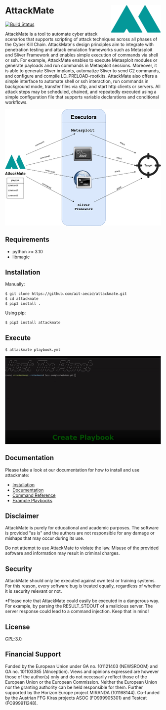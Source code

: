 AttackMate <img alt="Logo" src="/images/AttackMate_logo_no_logo.png" align="right" height="90">
==========
[![Build Status](https://aecidjenkins.ait.ac.at/buildStatus/icon?job=AECID%2FAECID%2Fattackmate%2Fmain)]( "https://aecidjenkins.ait.ac.at/job/AECID/job/AECID/job/attackmate/job/main/")

AttackMate is a tool to automate cyber attack scenarios that supports scripting of attack techniques across all phases of the Cyber Kill Chain. AttackMate's design principles aim to integrate with penetration testing and attack emulation frameworks such as Metasploit and Sliver Framework and enables simple execution of commands via shell or ssh. For example, AttackMate enables to execute Metasploit modules or generate payloads and run commands in Metasploit sessions. Moreover, it is able to generate Sliver implants, automatize Sliver to send C2 commands, and configure and compile LD_PRELOAD-rootkits. AttackMate also offers a simple interface to automate shell or ssh interaction, run commands in background mode, transfer files via sftp, and start http clients or servers. All attack steps may be scheduled, chained, and repeatedly executed using a simple configuration file that supports variable declarations and conditional workflows.


![AttackMate Schema](docs/source/images/attackmate-schema.png "AttackMate Schema")


## Requirements

* python >= 3.10
* libmagic

## Installation

Manually:

```
$ git clone https://github.com/ait-aecid/attackmate.git
$ cd attackmate
$ pip3 install .
```

Using pip:

```
$ pip3 install attackmate
```

## Execute

```
$ attackmate playbook.yml
```

![AttackMate Demo](docs/source/images/Demo.gif "AttackMate Demo")

## Documentation

Please take a look at our documentation for how to install and use attackmate:

* [Installation](https://aeciddocs.ait.ac.at/attackmate/current/installation/index.html)
* [Documentation](https://aeciddocs.ait.ac.at/attackmate/current)
* [Command Reference](https://aeciddocs.ait.ac.at/attackmate/current/playbook/commands/index.html)
* [Example Playbooks](https://aeciddocs.ait.ac.at/attackmate/current/playbook/examples.html)

## Disclaimer

AttackMate is purely for educational and academic purposes. The software is provided "as is"
and the authors are not responsible for any damage or mishaps that may occur during its use.

Do not attempt to use AttackMate to violate the law. Misuse of the provided software and
information may result in criminal charges.

## Security

AttackMate should only be executed against own test or training systems.
For this reason, every software bug is treated equally, regardless of
whether it is security relevant or not.

*Please note that AttackMate could easily be executed in a dangerous way. For example, by
parsing the RESULT_STDOUT of a malicious server. The server response could lead to
a command injection. Keep that in mind!

## License

[GPL-3.0](LICENSE)

## Financial Support

Funded by the European Union under GA no. 101121403 (NEWSROOM) and GA no. 101103385 (AInception). Views and opinions expressed are however those of the author(s) only and do not necessarily reflect those of the European Union or the European Commission. Neither the European Union nor the granting authority can be held responsible for them. Further supported by the Horizon Europe project MIRANDA (101168144). Co-funded by the Austrian FFG Kiras projects ASOC (FO999905301) and Testcat (FO999911248).
